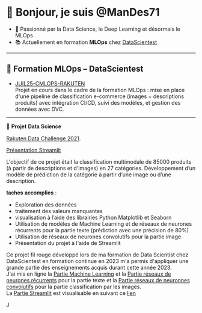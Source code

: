 # 👋 Bonjour, je suis @ManDes71

- 👀 Passionné par la Data Science, le Deep Learning et désormais le MLOps
- 📚 Actuellement en formation **MLOps** chez [DataScientest](https://datascientest.com/)

---

## 🧪 Formation MLOps – DataScientest

- [JUIL25-CMLOPS-RAKUTEN](https://github.com/DataScientest-Studio/JUIL25-CMLOPS-RAKUTEN)  
  Projet en cours dans le cadre de la formation MLOps : mise en place d'une pipeline de classification e-commerce (images + descriptions produits) avec intégration CI/CD, suivi des modèles, et gestion des données avec DVC.

---



🧪 𝐏𝐫𝐨𝐣𝐞𝐭 𝐃𝐚𝐭𝐚 𝐒𝐜𝐢𝐞𝐧𝐜𝐞

[Rakuten Data Challenge 2021](https://aventuresdata.com/rakuten/).

[Présentation Streamlit](https://streamlit.aventuresdata.com/rakuten/) 

L'objectif de ce projet était la classification multimodale de 85000 produits (à partir de descriptions et d'images) en 27 catégories.
Développement d’un modèle de prédiction de la catégorie à partir d’une image ou d’une description.

𝐭𝐚𝐜𝐡𝐞𝐬 𝐚𝐜𝐜𝐨𝐦𝐩𝐥𝐢𝐞𝐬 :
- Exploration des données
- traitement des valeurs manquantes
- visualisation à l’aide des librairies Python Matplotlib et Seaborn
- Utilisation de modèles de Machine Learning et de réseaux de neurones récurrents  pour la partie texte (prédiction avec une précision de 80%)
- Utilisation de réseaux de neurones convolutifs pour la partie image
- Présentation du projet à l'aide de Streamlit
  
Ce projet fil rouge développé lors de ma formation de Data Scientist chez DataScientest en formation continue en 2023 m'a permis d'appliquer une grande partie des enseignements acquis durant cette année 2023.  
  J'ai mis en ligne la [Partie Machine Learning](https://github.com/ManDes71/Rakuten_Text_Classification_ML/blob/main/ReadMe.md) et la [Partie réseaux de neurones récurrents](https://github.com/ManDes71/Rakuten_Text_Classification_TensorFlow/blob/main/ReadMe.md) pour la partie texte et la [Partie réseaux de neuronnes convolutifs](https://github.com/ManDes71/Rakuten_Images_Classification_TensorFlow/blob/main/README.md) pour la partie classification par les images.  
  La [Partie Streamlit](https://github.com/ManDes71/Rakuten_Presentation_Streamlit/blob/main/README.md) est visualisable en suivant ce [lien](http://streamlit.aventuresdata.com/rakuten/)

<!---
ManDes71/ManDes71 is a ✨ special ✨ repository because its `README.md` (this file) appears on your GitHub profile.
You can click the Preview link to take a look at your changes.
--->

J
